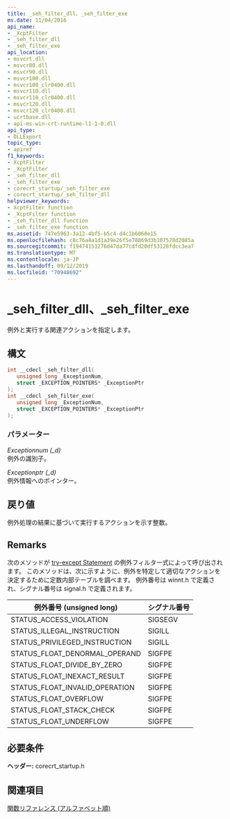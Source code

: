 ```yaml
---
title: _seh_filter_dll、_seh_filter_exe
ms.date: 11/04/2016
api_name:
- _XcptFilter
- _seh_filter_dll
- _seh_filter_exe
api_location:
- msvcrt.dll
- msvcr80.dll
- msvcr90.dll
- msvcr100.dll
- msvcr100_clr0400.dll
- msvcr110.dll
- msvcr110_clr0400.dll
- msvcr120.dll
- msvcr120_clr0400.dll
- ucrtbase.dll
- api-ms-win-crt-runtime-l1-1-0.dll
api_type:
- DLLExport
topic_type:
- apiref
f1_keywords:
- XcptFilter
- _XcptFilter
- _seh_filter_dll
- _seh_filter_exe
- corecrt_startup/_seh_filter_exe
- corecrt_startup/_seh_filter_dll
helpviewer_keywords:
- XcptFilter function
- _XcptFilter function
- _seh_filter_dll function
- _seh_filter_exe function
ms.assetid: 747e5963-3a12-4bf5-b5c4-d4c1b6068e15
ms.openlocfilehash: c8c76a4a1d1a39e26f5e78869d3b107578d2085a
ms.sourcegitcommit: f19474151276d47da77cdfd20df53128fdcc3ea7
ms.translationtype: MT
ms.contentlocale: ja-JP
ms.lasthandoff: 09/12/2019
ms.locfileid: "70948692"
---
```

# <a name="_seh_filter_dll-_seh_filter_exe"></a>_seh_filter_dll、_seh_filter_exe

例外と実行する関連アクションを指定します。

## <a name="syntax"></a>構文

```C
int __cdecl _seh_filter_dll(
   unsigned long _ExceptionNum,
   struct _EXCEPTION_POINTERS* _ExceptionPtr
);
int __cdecl _seh_filter_exe(
   unsigned long _ExceptionNum,
   struct _EXCEPTION_POINTERS* _ExceptionPtr
);
```

### <a name="parameters"></a>パラメーター

*Exceptionnum (_d)*<br/>
例外の識別子。

*Exceptionptr (_d)*<br/>
例外情報へのポインター。

## <a name="return-value"></a>戻り値

例外処理の結果に基づいて実行するアクションを示す整数。

## <a name="remarks"></a>Remarks

次のメソッドが [try-except Statement](../../cpp/try-except-statement.md) の例外フィルター式によって呼び出されます。 このメソッドは、次に示すように、例外を特定して適切なアクションを決定するために定数内部テーブルを調べます。 例外番号は winnt.h で定義され、シグナル番号は signal.h で定義されます。

|例外番号 (unsigned long)|シグナル番号|
|----------------------------------------|-------------------|
|STATUS_ACCESS_VIOLATION|SIGSEGV|
|STATUS_ILLEGAL_INSTRUCTION|SIGILL|
|STATUS_PRIVILEGED_INSTRUCTION|SIGILL|
|STATUS_FLOAT_DENORMAL_OPERAND|SIGFPE|
|STATUS_FLOAT_DIVIDE_BY_ZERO|SIGFPE|
|STATUS_FLOAT_INEXACT_RESULT|SIGFPE|
|STATUS_FLOAT_INVALID_OPERATION|SIGFPE|
|STATUS_FLOAT_OVERFLOW|SIGFPE|
|STATUS_FLOAT_STACK_CHECK|SIGFPE|
|STATUS_FLOAT_UNDERFLOW|SIGFPE|

## <a name="requirements"></a>必要条件

**ヘッダー:** corecrt_startup.h

## <a name="see-also"></a>関連項目

[関数リファレンス (アルファベット順)](crt-alphabetical-function-reference.md)<br/>
